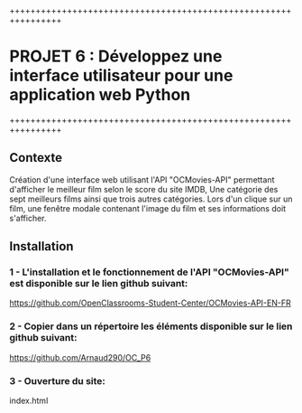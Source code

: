 ++++++++++++++++++++++++++++++++++++++++++++++++++++++++++++++++

# PROJET 6 : Développez une interface utilisateur pour une application web Python

++++++++++++++++++++++++++++++++++++++++++++++++++++++++++++++++

## Contexte

Création d'une interface web utilisant l'API "OCMovies-API" permettant d'afficher le meilleur film selon le score du site IMDB, 
Une catégorie des sept meilleurs films ainsi que trois autres catégories.
Lors d'un clique sur un film, une fenêtre modale contenant l'image du film et ses informations doit s'afficher.  


## Installation


### 1 - L'installation et le fonctionnement de l'API "OCMovies-API" est disponible sur le lien github suivant:
    

   https://github.com/OpenClassrooms-Student-Center/OCMovies-API-EN-FR


### 2 - Copier dans un répertoire les éléments disponible sur le lien github suivant:


   https://github.com/Arnaud290/OC_P6


### 3 - Ouverture du site:

   index.html
